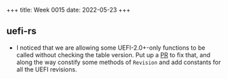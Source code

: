 +++
title: Week 0015
date: 2022-05-23
+++

## uefi-rs

* I noticed that we are allowing some UEFI-2.0+-only functions to be
  called without checking the table version. Put up a
  [PR](https://github.com/rust-osdev/uefi-rs/pull/436) to fix that, and
  along the way constify some methods of `Revision` and add constants
  for all the UEFI revisions.
